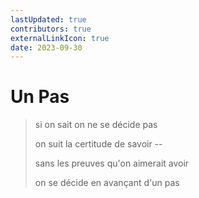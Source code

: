 ```yaml
---
lastUpdated: true
contributors: true
externalLinkIcon: true
date: 2023-09-30
---
```

# Un Pas

> si on sait on ne se décide pas
>
> on suit la certitude de savoir --
>
> sans les preuves qu'on aimerait avoir
>
> on se décide en avançant d'un pas